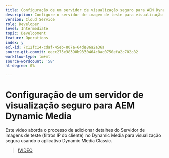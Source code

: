 ```yaml
---
title: Configuração de um servidor de visualização seguro para AEM Dynamic Media
description: Configure o servidor de imagem de teste para visualização segura usando o aplicativo AEM Dynamic Media Classic.
version: Cloud Service
role: Developer
level: Intermediate
topic: Development
feature: Operations
index: y
exl-id: 7c12fc14-cdaf-45eb-807a-64de86a2a36a
source-git-commit: eecc275e38390b9330464c8ac0750efa2c702c82
workflow-type: tm+mt
source-wordcount: '58'
ht-degree: 0%

---
```


# Configuração de um servidor de visualização seguro para AEM Dynamic Media

Este vídeo aborda o processo de adicionar detalhes do Servidor de imagens de teste (filtros IP do cliente) no Dynamic Media para visualização segura usando o aplicativo Dynamic Media Classic.

>[!VIDEO](https://video.tv.adobe.com/v/335462?quality=12&learn=on)
